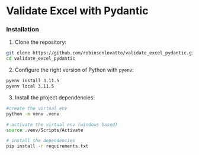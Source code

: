# Validate Excel with Pydantic


### Installation

1. Clone the repository:
```bash
git clone https://github.com/robinsonlovatto/validate_excel_pydantic.git
cd validate_excel_pydantic
```
2. Configure the right version of Python with `pyenv`:
```bash
pyenv install 3.11.5
pyenv local 3.11.5
```
3. Install the project dependencies:
```bash
#create the virtual env
python -m venv .venv

# activate the virtual env (windows based)
source .venv/Scripts/Activate

# install the dependencies
pip install -r requirements.txt  
```